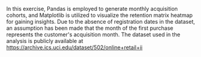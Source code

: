 In this exercise, Pandas is employed to generate monthly acquisition cohorts, and Matplotlib is utilized to visualize the retention matrix heatmap for gaining insights. Due to the absence of registration dates in the dataset, an assumption has been made that the month of the first purchase represents the customer's acquisition month.
The dataset used in the analysis is publicly available at https://archive.ics.uci.edu/dataset/502/online+retail+ii
